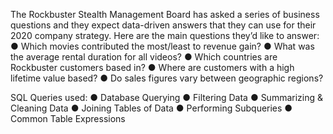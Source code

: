 The Rockbuster Stealth Management Board has asked a series of business questions and they expect data-driven answers that they can use for their 2020 company strategy. Here are the main questions they’d like to answer:
● Which movies contributed the most/least to revenue gain?
● What was the average rental duration for all videos?
● Which countries are Rockbuster customers based in?
● Where are customers with a high lifetime value based?
● Do sales figures vary between geographic regions?


SQL Queries used:
● Database Querying
● Filtering Data
● Summarizing & Cleaning Data
● Joining Tables of Data
● Performing Subqueries
● Common Table Expressions
